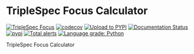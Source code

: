 # TripleSpec Focus Calculator

[![TripleSpec Focus](https://github.com/soar-telescope/triplespec_focus/actions/workflows/python-package.yml/badge.svg)](https://github.com/soar-telescope/triplespec_focus/actions/workflows/python-package.yml)
[![codecov](https://codecov.io/gh/soar-telescope/triplespec_focus/branch/main/graph/badge.svg?token=S6Y6R7AQNY)](https://codecov.io/gh/soar-telescope/triplespec_focus)
[![Upload to PYPI](https://github.com/soar-telescope/triplespec_focus/actions/workflows/python-publish.yml/badge.svg)](https://github.com/soar-telescope/triplespec_focus/actions/workflows/python-publish.yml)
[![Documentation Status](https://readthedocs.org/projects/triplespec-focus/badge/?version=latest)](https://triplespec-focus.readthedocs.io/en/latest/?badge=latest)
[![pypi](https://img.shields.io/pypi/v/triplespec_focus.svg?style=flat)](https://pypi.org/project/triplespec-focus/)
[![Total alerts](https://img.shields.io/lgtm/alerts/g/soar-telescope/triplespec_focus.svg?logo=lgtm&logoWidth=18)](https://lgtm.com/projects/g/soar-telescope/triplespec_focus/alerts/)
[![Language grade: Python](https://img.shields.io/lgtm/grade/python/g/soar-telescope/triplespec_focus.svg?logo=lgtm&logoWidth=18)](https://lgtm.com/projects/g/soar-telescope/triplespec_focus/context:python)

TripleSpec Focus Calculator
